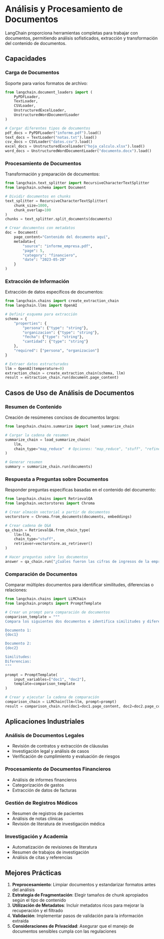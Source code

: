 # Análisis y Procesamiento de Documentos

LangChain proporciona herramientas completas para trabajar con documentos, permitiendo análisis sofisticados, extracción y transformación del contenido de documentos.

## Capacidades

### Carga de Documentos
Soporte para varios formatos de archivo:

```python
from langchain.document_loaders import (
    PyPDFLoader, 
    TextLoader, 
    CSVLoader, 
    UnstructuredExcelLoader,
    UnstructuredWordDocumentLoader
)

# Cargar diferentes tipos de documentos
pdf_docs = PyPDFLoader("informe.pdf").load()
text_docs = TextLoader("notas.txt").load()
csv_docs = CSVLoader("datos.csv").load()
excel_docs = UnstructuredExcelLoader("hoja_calculo.xlsx").load()
word_docs = UnstructuredWordDocumentLoader("documento.docx").load()
```

### Procesamiento de Documentos
Transformación y preparación de documentos:

```python
from langchain.text_splitter import RecursiveCharacterTextSplitter
from langchain.schema import Document

# Dividir documentos en chunks
text_splitter = RecursiveCharacterTextSplitter(
    chunk_size=1000,
    chunk_overlap=100
)
chunks = text_splitter.split_documents(documents)

# Crear documentos con metadatos
doc = Document(
    page_content="Contenido del documento aquí",
    metadata={
        "source": "informe_empresa.pdf",
        "page": 5,
        "category": "financiero",
        "date": "2023-05-20"
    }
)
```

### Extracción de Información
Extracción de datos específicos de documentos:

```python
from langchain.chains import create_extraction_chain
from langchain.llms import OpenAI

# Definir esquema para extracción
schema = {
    "properties": {
        "persona": {"type": "string"},
        "organizacion": {"type": "string"},
        "fecha": {"type": "string"},
        "cantidad": {"type": "string"}
    },
    "required": ["persona", "organizacion"]
}

# Extraer datos estructurados
llm = OpenAI(temperature=0)
extraction_chain = create_extraction_chain(schema, llm)
result = extraction_chain.run(document.page_content)
```

## Casos de Uso de Análisis de Documentos

### Resumen de Contenido
Creación de resúmenes concisos de documentos largos:

```python
from langchain.chains.summarize import load_summarize_chain

# Cargar la cadena de resumen
summarize_chain = load_summarize_chain(
    llm,
    chain_type="map_reduce"  # Opciones: "map_reduce", "stuff", "refine"
)

# Generar resumen
summary = summarize_chain.run(documents)
```

### Respuesta a Preguntas sobre Documentos
Responder preguntas específicas basadas en el contenido del documento:

```python
from langchain.chains import RetrievalQA
from langchain.vectorstores import Chroma

# Crear almacén vectorial a partir de documentos
vectorstore = Chroma.from_documents(documents, embeddings)

# Crear cadena de Q&A
qa_chain = RetrievalQA.from_chain_type(
    llm=llm,
    chain_type="stuff",
    retriever=vectorstore.as_retriever()
)

# Hacer preguntas sobre los documentos
answer = qa_chain.run("¿Cuáles fueron las cifras de ingresos de la empresa para el tercer trimestre?")
```

### Comparación de Documentos
Comparar múltiples documentos para identificar similitudes, diferencias o relaciones:

```python
from langchain.chains import LLMChain
from langchain.prompts import PromptTemplate

# Crear un prompt para comparación de documentos
comparison_template = """
Compara los siguientes dos documentos e identifica similitudes y diferencias clave:

Documento 1:
{doc1}

Documento 2:
{doc2}

Similitudes:
Diferencias:
"""

prompt = PromptTemplate(
    input_variables=["doc1", "doc2"],
    template=comparison_template
)

# Crear y ejecutar la cadena de comparación
comparison_chain = LLMChain(llm=llm, prompt=prompt)
result = comparison_chain.run(doc1=doc1.page_content, doc2=doc2.page_content)
```

## Aplicaciones Industriales

### Análisis de Documentos Legales
- Revisión de contratos y extracción de cláusulas
- Investigación legal y análisis de casos
- Verificación de cumplimiento y evaluación de riesgos

### Procesamiento de Documentos Financieros
- Análisis de informes financieros
- Categorización de gastos
- Extracción de datos de facturas

### Gestión de Registros Médicos
- Resumen de registros de pacientes
- Análisis de notas clínicas
- Revisión de literatura de investigación médica

### Investigación y Academia
- Automatización de revisiones de literatura
- Resumen de trabajos de investigación
- Análisis de citas y referencias

## Mejores Prácticas

1. **Preprocesamiento**: Limpiar documentos y estandarizar formatos antes del análisis
2. **Estrategia de Fragmentación**: Elegir tamaños de chunk apropiados según el tipo de contenido
3. **Utilización de Metadatos**: Incluir metadatos ricos para mejorar la recuperación y el filtrado
4. **Validación**: Implementar pasos de validación para la información extraída
5. **Consideraciones de Privacidad**: Asegurar que el manejo de documentos sensibles cumpla con las regulaciones